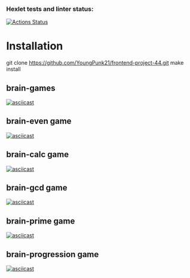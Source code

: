 ### Hexlet tests and linter status:
[![Actions Status](https://github.com/YoungPunk21/frontend-project-44/workflows/hexlet-check/badge.svg)](https://github.com/YoungPunk21/frontend-project-44/actions)
# Installation
git clone https://github.com/YoungPunk21/frontend-project-44.git
make install 
## brain-games
[![asciicast](https://asciinema.org/a/kEwhC1ZVVo1DumRt7eUP7Yuvk.svg)](https://asciinema.org/a/kEwhC1ZVVo1DumRt7eUP7Yuvk)
## brain-even game
[![asciicast](https://asciinema.org/a/knWa8raQOL6p34AZRMeMpNJf0.svg)](https://asciinema.org/a/knWa8raQOL6p34AZRMeMpNJf0)
## brain-calc game
[![asciicast](https://asciinema.org/a/AHM6uJqKHaa9bqZy96HvfS1E7.svg)](https://asciinema.org/a/AHM6uJqKHaa9bqZy96HvfS1E7)
## brain-gcd game
[![asciicast](https://asciinema.org/a/wqP4oYGSZyJc5e3PgIiP4lFbQ.svg)](https://asciinema.org/a/wqP4oYGSZyJc5e3PgIiP4lFbQ)
## brain-prime game
[![asciicast](https://asciinema.org/a/V7G3wAjo3ZGtG29Dksp6Rnn2D.svg)](https://asciinema.org/a/V7G3wAjo3ZGtG29Dksp6Rnn2D)
## brain-progression game
[![asciicast](https://asciinema.org/a/o8rekxD5pdjv746XOv9zwOoEy.svg)](https://asciinema.org/a/o8rekxD5pdjv746XOv9zwOoEy)
